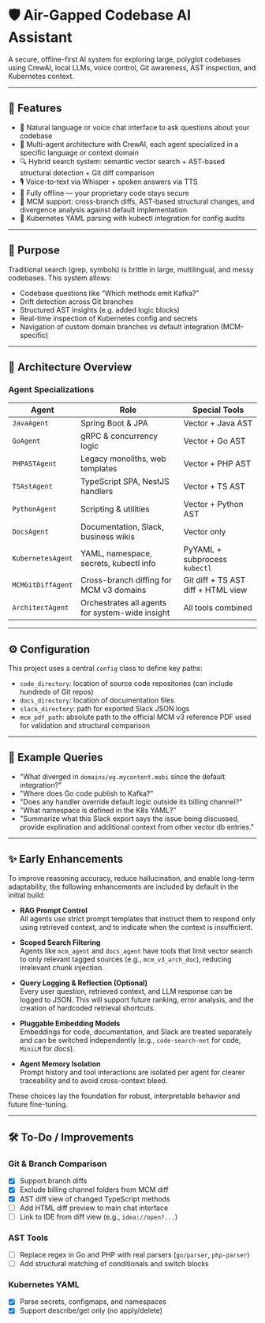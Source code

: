 # 🛡️ Air-Gapped Codebase AI Assistant

A secure, offline-first AI system for exploring large, polyglot codebases using CrewAI, local LLMs, voice control, Git awareness, AST inspection, and Kubernetes context.

---

## 🚀 Features

- 💬 Natural language or voice chat interface to ask questions about your codebase
- 🧠 Multi-agent architecture with CrewAI, each agent specialized in a specific language or context domain
- 🔍 Hybrid search system: semantic vector search + AST-based structural detection + Git diff comparison
- 🎙️ Voice-to-text via Whisper + spoken answers via TTS
- 🔐 Fully offline — your proprietary code stays secure
- 📁 MCM support: cross-branch diffs, AST-based structural changes, and divergence analysis against default implementation
- 📄 Kubernetes YAML parsing with kubectl integration for config audits

---

## 🎯 Purpose

Traditional search (grep, symbols) is brittle in large, multilingual, and messy codebases. This system allows:

- Codebase questions like “Which methods emit Kafka?”
- Drift detection across Git branches
- Structured AST insights (e.g. added logic blocks)
- Real-time inspection of Kubernetes config and secrets
- Navigation of custom domain branches vs default integration (MCM-specific)

---

## 🧱 Architecture Overview

### Agent Specializations

| Agent              | Role                                                 | Special Tools                       |
|-------------------|------------------------------------------------------|-------------------------------------|
| `JavaAgent`        | Spring Boot & JPA                                   | Vector + Java AST                   |
| `GoAgent`          | gRPC & concurrency logic                            | Vector + Go AST                     |
| `PHPASTAgent`      | Legacy monoliths, web templates                     | Vector + PHP AST                    |
| `TSAstAgent`       | TypeScript SPA, NestJS handlers                     | Vector + TS AST                     |
| `PythonAgent`      | Scripting & utilities                               | Vector + Python AST                 |
| `DocsAgent`        | Documentation, Slack, business wikis                | Vector only                         |
| `KubernetesAgent`  | YAML, namespace, secrets, kubectl info              | PyYAML + subprocess `kubectl`       |
| `MCMGitDiffAgent`  | Cross-branch diffing for MCM v3 domains             | Git diff + TS AST diff + HTML view  |
| `ArchitectAgent`   | Orchestrates all agents for system-wide insight     | All tools combined                  |

---

## ⚙️ Configuration

This project uses a central `config` class to define key paths:

- `code_directory`: location of source code repositories (can include hundreds of Git repos)
- `docs_directory`: location of documentation files
- `slack_directory`: path for exported Slack JSON logs
- `mcm_pdf_path`: absolute path to the official MCM v3 reference PDF used for validation and structural comparison

---

## 🧪 Example Queries

- "What diverged in `domains/eg.mycontent.mobi` since the default integration?"
- "Where does Go code publish to Kafka?"
- "Does any handler override default logic outside its billing channel?"
- "What namespace is defined in the K8s YAML?"
- "Summarize what this Slack export says the issue being discussed, provide explination and additional context from other vector db entries."

---

## ✨ Early Enhancements

To improve reasoning accuracy, reduce hallucination, and enable long-term adaptability, the following enhancements are included by default in the initial build:

- **RAG Prompt Control**  
  All agents use strict prompt templates that instruct them to respond only using retrieved context, and to indicate when the context is insufficient.

- **Scoped Search Filtering**  
  Agents like `mcm_agent` and `docs_agent` have tools that limit vector search to only relevant tagged sources (e.g., `mcm_v3_arch_doc`), reducing irrelevant chunk injection.

- **Query Logging & Reflection (Optional)**  
  Every user question, retrieved context, and LLM response can be logged to JSON. This will support future ranking, error analysis, and the creation of hardcoded retrieval shortcuts.

- **Pluggable Embedding Models**  
  Embeddings for code, documentation, and Slack are treated separately and can be switched independently (e.g., `code-search-net` for code, `MiniLM` for docs).

- **Agent Memory Isolation**  
  Prompt history and tool interactions are isolated per agent for clearer traceability and to avoid cross-context bleed.

These choices lay the foundation for robust, interpretable behavior and future fine-tuning.

---

## 🛠️ To-Do / Improvements

### Git & Branch Comparison
- [x] Support branch diffs
- [x] Exclude billing channel folders from MCM diff
- [x] AST diff view of changed TypeScript methods
- [ ] Add HTML diff preview to main chat interface
- [ ] Link to IDE from diff view (e.g., `idea://open?...`)

### AST Tools
- [ ] Replace regex in Go and PHP with real parsers (`go/parser`, `php-parser`)
- [ ] Add structural matching of conditionals and switch blocks

### Kubernetes YAML
- [x] Parse secrets, configmaps, and namespaces
- [x] Support describe/get only (no apply/delete)
